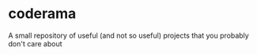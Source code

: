 # coderama
A small repository of useful (and not so useful) projects that you probably don't care about

